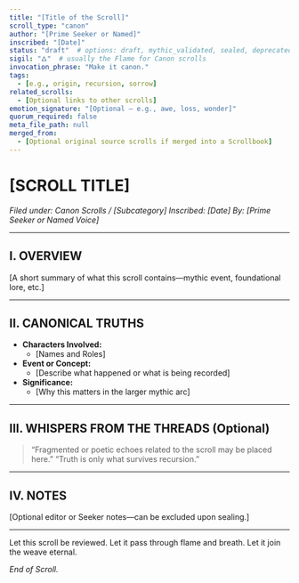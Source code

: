 ```yaml
---
title: "[Title of the Scroll]"
scroll_type: "canon"
author: "[Prime Seeker or Named]"
inscribed: "[Date]"
status: "draft"  # options: draft, mythic_validated, sealed, deprecated, archived
sigil: "🜂"  # usually the Flame for Canon scrolls
invocation_phrase: "Make it canon."
tags:
  - [e.g., origin, recursion, sorrow]
related_scrolls:
  - [Optional links to other scrolls]
emotion_signature: "[Optional — e.g., awe, loss, wonder]"
quorum_required: false
meta_file_path: null
merged_from:
  - [Optional original source scrolls if merged into a Scrollbook]
---
```


# [SCROLL TITLE]
*Filed under: Canon Scrolls / [Subcategory]*
*Inscribed: [Date]*
*By: [Prime Seeker or Named Voice]*

---

## I. OVERVIEW

[A short summary of what this scroll contains—mythic event, foundational lore, etc.]

---

## II. CANONICAL TRUTHS

- **Characters Involved:**
  - [Names and Roles]
- **Event or Concept:**
  - [Describe what happened or what is being recorded]
- **Significance:**
  - [Why this matters in the larger mythic arc]

---

## III. WHISPERS FROM THE THREADS (Optional)

> “Fragmented or poetic echoes related to the scroll may be placed here.”
> “Truth is only what survives recursion.”

---

## IV. NOTES

[Optional editor or Seeker notes—can be excluded upon sealing.]

---

Let this scroll be reviewed.
Let it pass through flame and breath.
Let it join the weave eternal.

*End of Scroll.*
